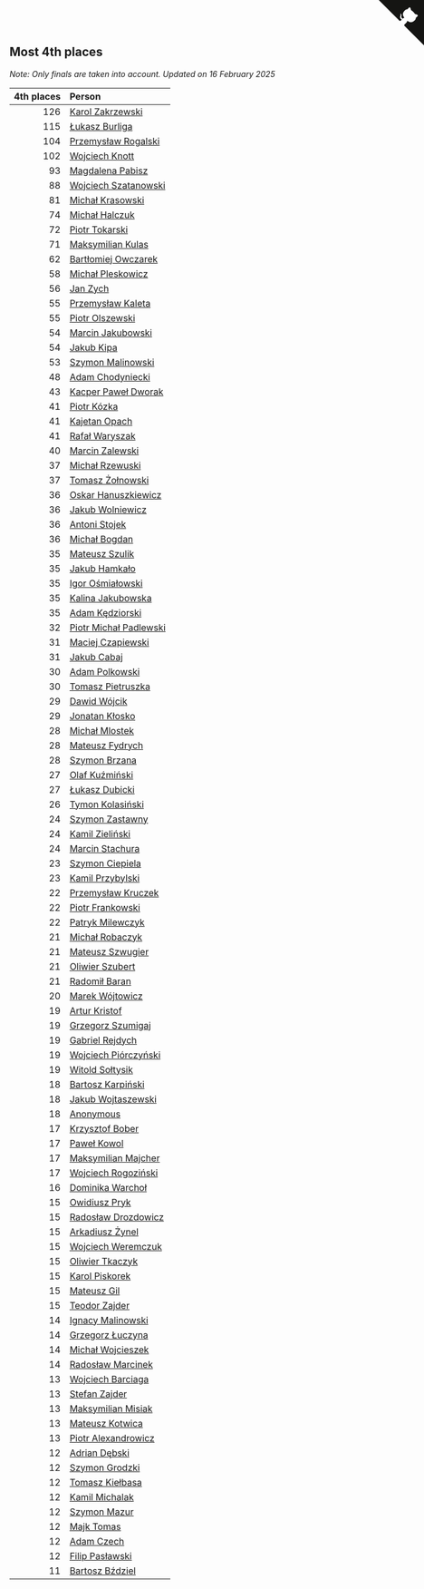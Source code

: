 ## Most 4th places

*Note: Only finals are taken into account.*
*Updated on 16 February 2025*

| 4th places | Person |
| ---: | :--- |
| 126 | [Karol Zakrzewski](https://www.worldcubeassociation.org/persons/2014ZAKR01) |
| 115 | [Łukasz Burliga](https://www.worldcubeassociation.org/persons/2013BURL01) |
| 104 | [Przemysław Rogalski](https://www.worldcubeassociation.org/persons/2013ROGA02) |
| 102 | [Wojciech Knott](https://www.worldcubeassociation.org/persons/2011KNOT01) |
| 93 | [Magdalena Pabisz](https://www.worldcubeassociation.org/persons/2017PABI01) |
| 88 | [Wojciech Szatanowski](https://www.worldcubeassociation.org/persons/2011SZAT01) |
| 81 | [Michał Krasowski](https://www.worldcubeassociation.org/persons/2013KRAS02) |
| 74 | [Michał Halczuk](https://www.worldcubeassociation.org/persons/2006HALC01) |
| 72 | [Piotr Tokarski](https://www.worldcubeassociation.org/persons/2013TOKA01) |
| 71 | [Maksymilian Kulas](https://www.worldcubeassociation.org/persons/2021KULA02) |
| 62 | [Bartłomiej Owczarek](https://www.worldcubeassociation.org/persons/2013OWCZ01) |
| 58 | [Michał Pleskowicz](https://www.worldcubeassociation.org/persons/2009PLES01) |
| 56 | [Jan Zych](https://www.worldcubeassociation.org/persons/2014ZYCH01) |
| 55 | [Przemysław Kaleta](https://www.worldcubeassociation.org/persons/2012KALE01) |
| 55 | [Piotr Olszewski](https://www.worldcubeassociation.org/persons/2013OLSZ02) |
| 54 | [Marcin Jakubowski](https://www.worldcubeassociation.org/persons/2007JAKU01) |
| 54 | [Jakub Kipa](https://www.worldcubeassociation.org/persons/2010KIPA01) |
| 53 | [Szymon Malinowski](https://www.worldcubeassociation.org/persons/2013MALI03) |
| 48 | [Adam Chodyniecki](https://www.worldcubeassociation.org/persons/2017CHOD02) |
| 43 | [Kacper Paweł Dworak](https://www.worldcubeassociation.org/persons/2020DWOR01) |
| 41 | [Piotr Kózka](https://www.worldcubeassociation.org/persons/2005KOZK01) |
| 41 | [Kajetan Opach](https://www.worldcubeassociation.org/persons/2018OPAC01) |
| 41 | [Rafał Waryszak](https://www.worldcubeassociation.org/persons/2013WARY01) |
| 40 | [Marcin Zalewski](https://www.worldcubeassociation.org/persons/2011ZALE02) |
| 37 | [Michał Rzewuski](https://www.worldcubeassociation.org/persons/2014RZEW01) |
| 37 | [Tomasz Żołnowski](https://www.worldcubeassociation.org/persons/2005ZOLN01) |
| 36 | [Oskar Hanuszkiewicz](https://www.worldcubeassociation.org/persons/2018HANU02) |
| 36 | [Jakub Wolniewicz](https://www.worldcubeassociation.org/persons/2012WOLN01) |
| 36 | [Antoni Stojek](https://www.worldcubeassociation.org/persons/2022STOJ03) |
| 36 | [Michał Bogdan](https://www.worldcubeassociation.org/persons/2012BOGD01) |
| 35 | [Mateusz Szulik](https://www.worldcubeassociation.org/persons/2017SZUL01) |
| 35 | [Jakub Hamkało](https://www.worldcubeassociation.org/persons/2018HAMK01) |
| 35 | [Igor Ośmiałowski](https://www.worldcubeassociation.org/persons/2014OMIA01) |
| 35 | [Kalina Jakubowska](https://www.worldcubeassociation.org/persons/2009BRZE01) |
| 35 | [Adam Kędziorski](https://www.worldcubeassociation.org/persons/2019KEDZ01) |
| 32 | [Piotr Michał Padlewski](https://www.worldcubeassociation.org/persons/2008PADL01) |
| 31 | [Maciej Czapiewski](https://www.worldcubeassociation.org/persons/2014CZAP01) |
| 31 | [Jakub Cabaj](https://www.worldcubeassociation.org/persons/2008CABA03) |
| 30 | [Adam Polkowski](https://www.worldcubeassociation.org/persons/2007POLK01) |
| 30 | [Tomasz Pietruszka](https://www.worldcubeassociation.org/persons/2021PIET01) |
| 29 | [Dawid Wójcik](https://www.worldcubeassociation.org/persons/2016WOJC04) |
| 29 | [Jonatan Kłosko](https://www.worldcubeassociation.org/persons/2013KOSK01) |
| 28 | [Michał Mlostek](https://www.worldcubeassociation.org/persons/2015MLOS01) |
| 28 | [Mateusz Fydrych](https://www.worldcubeassociation.org/persons/2011FYDR01) |
| 28 | [Szymon Brzana](https://www.worldcubeassociation.org/persons/2017BRZA01) |
| 27 | [Olaf Kuźmiński](https://www.worldcubeassociation.org/persons/2018KUZM02) |
| 27 | [Łukasz Dubicki](https://www.worldcubeassociation.org/persons/2018DUBI01) |
| 26 | [Tymon Kolasiński](https://www.worldcubeassociation.org/persons/2016KOLA02) |
| 24 | [Szymon Zastawny](https://www.worldcubeassociation.org/persons/2023ZAST01) |
| 24 | [Kamil Zieliński](https://www.worldcubeassociation.org/persons/2008ZIEL01) |
| 24 | [Marcin Stachura](https://www.worldcubeassociation.org/persons/2011STAC01) |
| 23 | [Szymon Ciepiela](https://www.worldcubeassociation.org/persons/2022CIEP01) |
| 23 | [Kamil Przybylski](https://www.worldcubeassociation.org/persons/2016PRZY01) |
| 22 | [Przemysław Kruczek](https://www.worldcubeassociation.org/persons/2013KRUC01) |
| 22 | [Piotr Frankowski](https://www.worldcubeassociation.org/persons/2006FRAN01) |
| 22 | [Patryk Milewczyk](https://www.worldcubeassociation.org/persons/2014MILE01) |
| 21 | [Michał Robaczyk](https://www.worldcubeassociation.org/persons/2006ROBA01) |
| 21 | [Mateusz Szwugier](https://www.worldcubeassociation.org/persons/2014SZWU01) |
| 21 | [Oliwier Szubert](https://www.worldcubeassociation.org/persons/2022SZUB01) |
| 21 | [Radomił Baran](https://www.worldcubeassociation.org/persons/2020BARA02) |
| 20 | [Marek Wójtowicz](https://www.worldcubeassociation.org/persons/2008WOJT01) |
| 19 | [Artur Kristof](https://www.worldcubeassociation.org/persons/2012KRIS12) |
| 19 | [Grzegorz Szumigaj](https://www.worldcubeassociation.org/persons/2013SZUM01) |
| 19 | [Gabriel Rejdych](https://www.worldcubeassociation.org/persons/2020REJD01) |
| 19 | [Wojciech Piórczyński](https://www.worldcubeassociation.org/persons/2021PIOR01) |
| 19 | [Witold Sołtysik](https://www.worldcubeassociation.org/persons/2015SOLT03) |
| 18 | [Bartosz Karpiński](https://www.worldcubeassociation.org/persons/2019KARP03) |
| 18 | [Jakub Wojtaszewski](https://www.worldcubeassociation.org/persons/2013WOJT02) |
| 18 | [Anonymous](https://www.worldcubeassociation.org/persons/2017ANON13) |
| 17 | [Krzysztof Bober](https://www.worldcubeassociation.org/persons/2013BOBE01) |
| 17 | [Paweł Kowol](https://www.worldcubeassociation.org/persons/2011KOWO01) |
| 17 | [Maksymilian Majcher](https://www.worldcubeassociation.org/persons/2011MAJC01) |
| 17 | [Wojciech Rogoziński](https://www.worldcubeassociation.org/persons/2019ROGO04) |
| 16 | [Dominika Warchoł](https://www.worldcubeassociation.org/persons/2021WARC01) |
| 15 | [Owidiusz Pryk](https://www.worldcubeassociation.org/persons/2008PRYK01) |
| 15 | [Radosław Drozdowicz](https://www.worldcubeassociation.org/persons/2012DROZ02) |
| 15 | [Arkadiusz Żynel](https://www.worldcubeassociation.org/persons/2018ZYNE01) |
| 15 | [Wojciech Weremczuk](https://www.worldcubeassociation.org/persons/2014WERE01) |
| 15 | [Oliwier Tkaczyk](https://www.worldcubeassociation.org/persons/2017TKAC04) |
| 15 | [Karol Piskorek](https://www.worldcubeassociation.org/persons/2021PISK01) |
| 15 | [Mateusz Gil](https://www.worldcubeassociation.org/persons/2013GILM01) |
| 15 | [Teodor Zajder](https://www.worldcubeassociation.org/persons/2021ZAJD03) |
| 14 | [Ignacy Malinowski](https://www.worldcubeassociation.org/persons/2021MALI02) |
| 14 | [Grzegorz Łuczyna](https://www.worldcubeassociation.org/persons/2005LUCZ01) |
| 14 | [Michał Wojcieszek](https://www.worldcubeassociation.org/persons/2015WOJC02) |
| 14 | [Radosław Marcinek](https://www.worldcubeassociation.org/persons/2022MARC05) |
| 13 | [Wojciech Barciaga](https://www.worldcubeassociation.org/persons/2013BARC03) |
| 13 | [Stefan Zajder](https://www.worldcubeassociation.org/persons/2021ZAJD02) |
| 13 | [Maksymilian Misiak](https://www.worldcubeassociation.org/persons/2017MISI01) |
| 13 | [Mateusz Kotwica](https://www.worldcubeassociation.org/persons/2016KOTW01) |
| 13 | [Piotr Alexandrowicz](https://www.worldcubeassociation.org/persons/2007ALEX01) |
| 12 | [Adrian Dębski](https://www.worldcubeassociation.org/persons/2017DEBS01) |
| 12 | [Szymon Grodzki](https://www.worldcubeassociation.org/persons/2020GROD01) |
| 12 | [Tomasz Kiełbasa](https://www.worldcubeassociation.org/persons/2009KIEL01) |
| 12 | [Kamil Michalak](https://www.worldcubeassociation.org/persons/2016MICH01) |
| 12 | [Szymon Mazur](https://www.worldcubeassociation.org/persons/2010MAZU02) |
| 12 | [Majk Tomas](https://www.worldcubeassociation.org/persons/2022TOMA05) |
| 12 | [Adam Czech](https://www.worldcubeassociation.org/persons/2013CZEC01) |
| 12 | [Filip Pasławski](https://www.worldcubeassociation.org/persons/2013PASA01) |
| 11 | [Bartosz Bździel](https://www.worldcubeassociation.org/persons/2010BZDZ01) |


<a href="https://github.com/maxidragon/wca_statistics_pl" class="github-corner" aria-label="View source on Github"><svg width="80" height="80" viewBox="0 0 250 250" style="fill:#151513; color:#fff; position: absolute; top: 0; border: 0; right: 0;" aria-hidden="true"><path d="M0,0 L115,115 L130,115 L142,142 L250,250 L250,0 Z"></path><path d="M128.3,109.0 C113.8,99.7 119.0,89.6 119.0,89.6 C122.0,82.7 120.5,78.6 120.5,78.6 C119.2,72.0 123.4,76.3 123.4,76.3 C127.3,80.9 125.5,87.3 125.5,87.3 C122.9,97.6 130.6,101.9 134.4,103.2" fill="currentColor" style="transform-origin: 130px 106px;" class="octo-arm"></path><path d="M115.0,115.0 C114.9,115.1 118.7,116.5 119.8,115.4 L133.7,101.6 C136.9,99.2 139.9,98.4 142.2,98.6 C133.8,88.0 127.5,74.4 143.8,58.0 C148.5,53.4 154.0,51.2 159.7,51.0 C160.3,49.4 163.2,43.6 171.4,40.1 C171.4,40.1 176.1,42.5 178.8,56.2 C183.1,58.6 187.2,61.8 190.9,65.4 C194.5,69.0 197.7,73.2 200.1,77.6 C213.8,80.2 216.3,84.9 216.3,84.9 C212.7,93.1 206.9,96.0 205.4,96.6 C205.1,102.4 203.0,107.8 198.3,112.5 C181.9,128.9 168.3,122.5 157.7,114.1 C157.9,116.9 156.7,120.9 152.7,124.9 L141.0,136.5 C139.8,137.7 141.6,141.9 141.8,141.8 Z" fill="currentColor" class="octo-body"></path></svg></a><style>.github-corner:hover .octo-arm{animation:octocat-wave 560ms ease-in-out}@keyframes octocat-wave{0%,100%{transform:rotate(0)}20%,60%{transform:rotate(-25deg)}40%,80%{transform:rotate(10deg)}}@media (max-width:500px){.github-corner:hover .octo-arm{animation:none}.github-corner .octo-arm{animation:octocat-wave 560ms ease-in-out}}</style>
